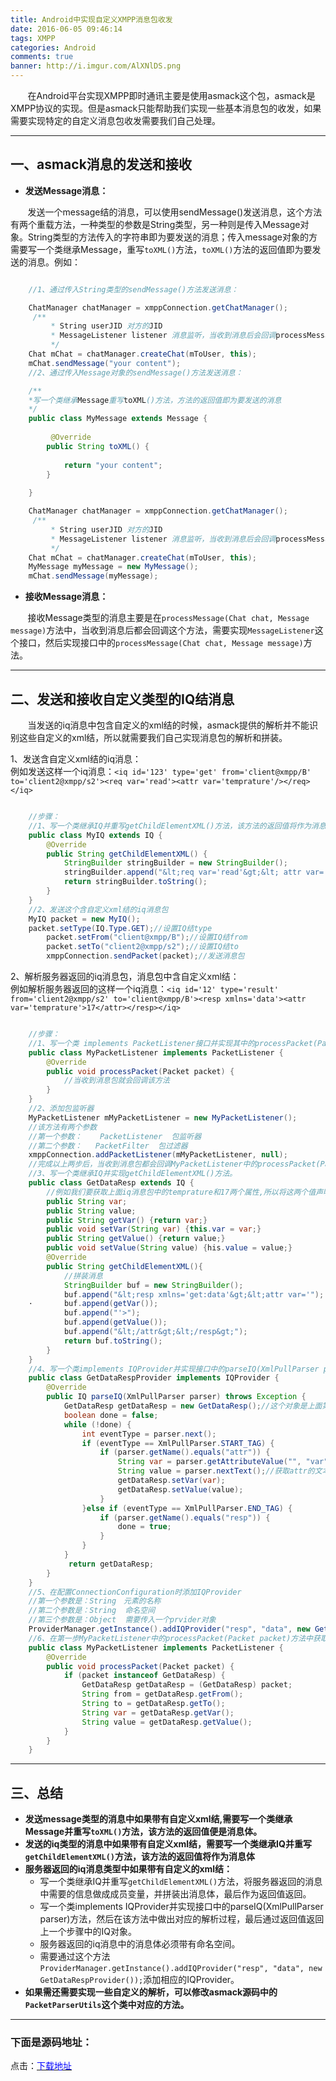 ```yaml
---
title: Android中实现自定义XMPP消息包收发
date: 2016-06-05 09:46:14
tags: XMPP
categories: Android
comments: true
banner: http://i.imgur.com/AlXNlDS.png
---
```

&nbsp;&nbsp;&nbsp;&nbsp;&nbsp;&nbsp;&nbsp;在Android平台实现XMPP即时通讯主要是使用asmack这个包，asmack是XMPP协议的实现。但是asmack只能帮助我们实现一些基本消息包的收发，如果需要实现特定的自定义消息包收发需要我们自己处理。
<!--more-->
***
## 一、asmack消息的发送和接收

- **发送Message消息：**  

&nbsp;&nbsp;&nbsp;&nbsp;&nbsp;&nbsp;&nbsp;发送一个message结的消息，可以使用sendMessage()发送消息，这个方法有两个重载方法，一种类型的参数是String类型，另一种则是传入Message对象。String类型的方法传入的字符串即为要发送的消息；传入message对象的方需要写一个类继承Message，重写`toXML()`方法，`toXML()`方法的返回值即为要发送的消息。例如：  
```java

	//1、通过传入String类型的sendMessage()方法发送消息：

	ChatManager chatManager = xmppConnection.getChatManager();
	 /**
       	 * String userJID 对方的JID
         * MessageListener listener 消息监听，当收到消息后会回调processMessage(Chat chat, Message message)方法
         */
	Chat mChat = chatManager.createChat(mToUser, this);
	mChat.sendMessage("your content");
	//2、通过传入Message对象的sendMessage()方法发送消息：

	/**
	*写一个类继承Message重写toXML()方法，方法的返回值即为要发送的消息
	*/
	public class MyMessage extends Message {
		
		 @Override
	    public String toXML() {
			
			return "your content";
		}
	
	}

	ChatManager chatManager = xmppConnection.getChatManager();
	 /**
       	 * String userJID 对方的JID
         * MessageListener listener 消息监听，当收到消息后会回调processMessage(Chat chat, Message message)方法
         */
	Chat mChat = chatManager.createChat(mToUser, this);
	MyMessage myMessage = new MyMessage();
	mChat.sendMessage(myMessage);

```

- **接收Message消息：** 
 
&nbsp;&nbsp;&nbsp;&nbsp;&nbsp;&nbsp;&nbsp;接收Message类型的消息主要是在`processMessage(Chat chat, Message message)`方法中，当收到消息后都会回调这个方法，需要实现`MessageListener`这个接口，然后实现接口中的`processMessage(Chat chat, Message message)`方法。
***
## 二、发送和接收自定义类型的IQ结消息
&nbsp;&nbsp;&nbsp;&nbsp;&nbsp;&nbsp;&nbsp;当发送的iq消息中包含自定义的xml结的时候，asmack提供的解析并不能识别这些自定义的xml结，所以就需要我们自己实现消息包的解析和拼装。 

1、发送含自定义xml结的iq消息：  
例如发送这样一个iq消息：`<iq id='123' type='get' from='client@xmpp/B' to='client2@xmpp/s2'><req var='read'><attr var='temprature'/></req></iq>`  

```java

	//步骤：
	//1、写一个类继承IQ并重写getChildElementXML()方法，该方法的返回值将作为消息体。
	public class MyIQ extends IQ {
		@Override
	    public String getChildElementXML() {
			StringBuilder stringBuilder = new StringBuilder();
			stringBuilder.append("&lt;req var='read'&gt;&lt; attr var='temprature'/&gt;&lt;/req&gt;");
			return stringBuilder.toString();
		}
	}
	//2、发送这个含自定义xml结的iq消息包
	MyIQ packet = new MyIQ();
	packet.setType(IQ.Type.GET);//设置IQ结type
        packet.setFrom("client@xmpp/B");//设置IQ结from
        packet.setTo("client2@xmpp/s2");//设置IQ结to
        xmppConnection.sendPacket(packet);//发送消息包
```

2、解析服务器返回的iq消息包，消息包中含自定义xml结：  
例如解析服务器返回的这样一个iq消息：`<iq id='12' type='result' from='client2@xmpp/s2' to='client@xmpp/B'><resp xmlns='data'><attr var='temprature'>17</attr></resp></iq>`  

```java

	//步骤：
	//1、写一个类 implements PacketListener接口并实现其中的processPacket(Packet packet)方法。
	public class MyPacketListener implements PacketListener {
	 	@Override
    	public void processPacket(Packet packet) {
			//当收到消息包就会回调该方法
		}
	}
	//2、添加包监听器
	MyPacketListener mMyPacketListener = new MyPacketListener();
	//该方法有两个参数
	//第一个参数：	PacketListener  包监听器
	//第二个参数：   PacketFilter  包过滤器
	xmppConnection.addPacketListener(mMyPacketListener, null);
	//完成以上两步后，当收到消息包都会回调MyPacketListener中的processPacket(Packet packet)方法。
	//3、写一个类继承IQ并实现getChildElementXML()方法。
	public class GetDataResp extends IQ {
		//例如我们要获取上面iq消息包中的temprature和17两个属性,所以将这两个值声明为成员变量,并生成get和set方法。
		public String var;
		public String value;
		public String getVar() {return var;}
		public void setVar(String var) {this.var = var;}
		public String getValue() {return value;}
		public void setValue(String value) {his.value = value;}
		@Override
		public String getChildElementXML(){
			//拼装消息
			StringBuilder buf = new StringBuilder();
			buf.append("&lt;resp xmlns='get:data'&gt;&lt;attr var='");
	·		buf.append(getVar());
			buf.append("'>");
			buf.append(getValue());
			buf.append("&lt;/attr&gt;&lt;/resp&gt;");
			return buf.toString();
		}
	}
	//4、写一个类implements IQProvider并实现接口中的parseIQ(XmlPullParser parser)方法。
	public class GetDataRespProvider implements IQProvider {
		@Override
		public IQ parseIQ(XmlPullParser parser) throws Exception {
			GetDataResp getDataResp = new GetDataResp();//这个对象是上面第三步中的那个类对象
			boolean done = false;
			while (!done) {
				int eventType = parser.next();
				if (eventType == XmlPullParser.START_TAG) {
					if (parser.getName().equals("attr")) {
						String var = parser.getAttributeValue("", "var");//获取var属性的value即：temprature
						String value = parser.nextText();//获取attr的文本即：17
						getDataResp.setVar(var);
						getDataResp.setValue(value);
					}
				}else if (eventType == XmlPullParser.END_TAG) {
					if (parser.getName().equals("resp")) {
						done = true;
					}
				}
			}
			 return getDataResp;
		}
	}
	//5、在配置ConnectionConfiguration时添加IQProvider
	//第一个参数是：String　元素的名称
	//第二个参数是：String  命名空间
	//第三个参数是：Object  需要传入一个prvider对象
	ProviderManager.getInstance().addIQProvider("resp", "data", new GetDataRespProvider());
	//6、在第一步MyPacketListener中的processPacket(Packet packet)方法中获取相应消息包
	public class MyPacketListener implements PacketListener {
	 	@Override
    	public void processPacket(Packet packet) {
			if (packet instanceof GetDataResp) {
				GetDataResp getDataResp = (GetDataResp) packet;
				String from = getDataResp.getFrom();
				String to = getDataResp.getTo();
				String var = getDataResp.getVar();
				String value = getDataResp.getValue();
			}
		}
	}
```
***
## 三、总结
- **发送message类型的消息中如果带有自定义xml结,需要写一个类继承Message并重写`toXML()`方法，该方法的返回值便是消息体。**
- **发送的iq类型的消息中如果带有自定义xml结，需要写一个类继承IQ并重写`getChildElementXML()`方法，该方法的返回值将作为消息体**
- **服务器返回的iq消息类型中如果带有自定义的xml结：**
	- 写一个类继承IQ并重写`getChildElementXML()`方法，将服务器返回的消息中需要的信息做成成员变量，并拼装出消息体，最后作为返回值返回。
	- 写一个类implements IQProvider并实现接口中的parseIQ(XmlPullParser parser)方法，然后在该方法中做出对应的解析过程，最后通过返回值返回上一个步骤中的IQ对象。
	- 服务器返回的iq消息中的消息体必须带有命名空间。
	- 需要通过这个方法`ProviderManager.getInstance().addIQProvider("resp", "data", new GetDataRespProvider());`添加相应的IQProvider。
- **如果需还需要实现一些自定义的解析，可以修改asmack源码中的`PacketParserUtils`这个类中对应的方法。**  

***
### 下面是源码地址：  
点击：[<font color=#0000FF>下载地址</font>](https://github.com/tiandawu/IotXmpp)